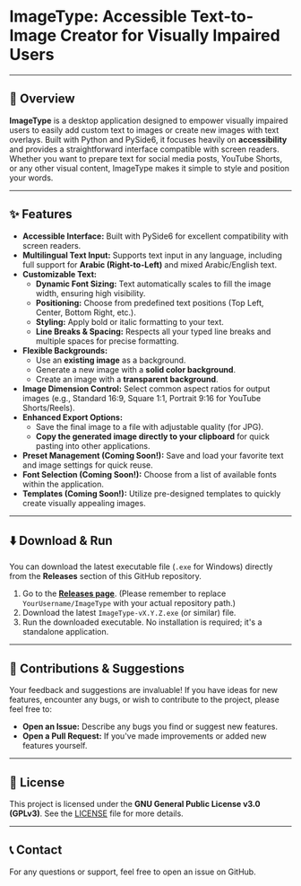 # ImageType: Accessible Text-to-Image Creator for Visually Impaired Users

---

## 🌟 Overview

**ImageType** is a desktop application designed to empower visually impaired users to easily add custom text to images or create new images with text overlays. Built with Python and PySide6, it focuses heavily on **accessibility** and provides a straightforward interface compatible with screen readers. Whether you want to prepare text for social media posts, YouTube Shorts, or any other visual content, ImageType makes it simple to style and position your words.

---

## ✨ Features

* **Accessible Interface:** Built with PySide6 for excellent compatibility with screen readers.
* **Multilingual Text Input:** Supports text input in any language, including full support for **Arabic (Right-to-Left)** and mixed Arabic/English text.
* **Customizable Text:**
    * **Dynamic Font Sizing:** Text automatically scales to fill the image width, ensuring high visibility.
    * **Positioning:** Choose from predefined text positions (Top Left, Center, Bottom Right, etc.).
    * **Styling:** Apply bold or italic formatting to your text.
    * **Line Breaks & Spacing:** Respects all your typed line breaks and multiple spaces for precise formatting.
* **Flexible Backgrounds:**
    * Use an **existing image** as a background.
    * Generate a new image with a **solid color background**.
    * Create an image with a **transparent background**.
* **Image Dimension Control:** Select common aspect ratios for output images (e.g., Standard 16:9, Square 1:1, Portrait 9:16 for YouTube Shorts/Reels).
* **Enhanced Export Options:**
    * Save the final image to a file with adjustable quality (for JPG).
    * **Copy the generated image directly to your clipboard** for quick pasting into other applications.
* **Preset Management (Coming Soon!):** Save and load your favorite text and image settings for quick reuse.
* **Font Selection (Coming Soon!):** Choose from a list of available fonts within the application.
* **Templates (Coming Soon!):** Utilize pre-designed templates to quickly create visually appealing images.

---

## ⬇️ Download & Run

You can download the latest executable file (`.exe` for Windows) directly from the **Releases** section of this GitHub repository.

1.  Go to the **[Releases page](https://github.com/YourUsername/ImageType/releases)**. (Please remember to replace `YourUsername/ImageType` with your actual repository path.)
2.  Download the latest `ImageType-vX.Y.Z.exe` (or similar) file.
3.  Run the downloaded executable. No installation is required; it's a standalone application.

---

## 🤝 Contributions & Suggestions

Your feedback and suggestions are invaluable! If you have ideas for new features, encounter any bugs, or wish to contribute to the project, please feel free to:

* **Open an Issue:** Describe any bugs you find or suggest new features.
* **Open a Pull Request:** If you've made improvements or added new features yourself.

---

## 📄 License

This project is licensed under the **GNU General Public License v3.0 (GPLv3)**. See the [LICENSE](LICENSE) file for more details.

---

## 📞 Contact

For any questions or support, feel free to open an issue on GitHub.